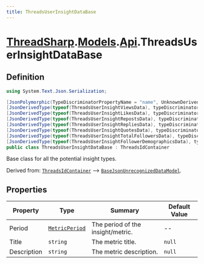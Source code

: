 ```yaml
---
title: ThreadsUserInsightDataBase
---
```


# [ThreadSharp](../../).[Models](../).[Api](.).ThreadsUserInsightDataBase

## Definition

```c#
using System.Text.Json.Serialization;

[JsonPolymorphic(TypeDiscriminatorPropertyName = "name", UnknownDerivedTypeHandling = JsonUnknownDerivedTypeHandling.FallBackToBaseType)]
[JsonDerivedType(typeof(ThreadsUserInsightViewsData), typeDiscriminator: "views")]
[JsonDerivedType(typeof(ThreadsUserInsightLikesData), typeDiscriminator: "likes")]
[JsonDerivedType(typeof(ThreadsUserInsightRepostsData), typeDiscriminator: "reposts")]
[JsonDerivedType(typeof(ThreadsUserInsightRepliesData), typeDiscriminator: "replies")]
[JsonDerivedType(typeof(ThreadsUserInsightQuotesData), typeDiscriminator: "quotes")]
[JsonDerivedType(typeof(ThreadsUserInsightTotalFollowersData), typeDiscriminator: "followers_count")]
[JsonDerivedType(typeof(ThreadsUserInsightFollowerDemographicsData), typeDiscriminator: "follower_demographics")]
public class ThreadsUserInsightDataBase : ThreadsIdContainer
```

Base class for all the potential insight types.

Derived from: [`ThreadsIdContainer`](./ThreadsIdContainer) --> [`BaseJsonUnrecognizedDataModel`](../BaseJsonUnrecognizedDataModel).

## Properties

| Property    | Type                                       | Summary                           | Default Value |
|-------------|--------------------------------------------|-----------------------------------|---------------|
| Period      | [`MetricPeriod`](../../Enums/MetricPeriod) | The period of the insight/metric. | --            |
| Title       | `string`                                   | The metric title.                 | `null`        |
| Description | `string`                                   | The metric description.           | `null`        |